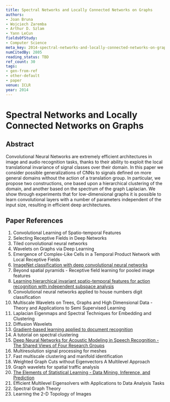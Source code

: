 ```yaml
---
title: Spectral Networks and Locally Connected Networks on Graphs
authors:
- Joan Bruna
- Wojciech Zaremba
- Arthur D. Szlam
- Yann LeCun
fieldsOfStudy:
- Computer Science
meta_key: 2014-spectral-networks-and-locally-connected-networks-on-graphs
numCitedBy: 2805
reading_status: TBD
ref_count: 30
tags:
- gen-from-ref
- other-default
- paper
venue: ICLR
year: 2014
---
```


# Spectral Networks and Locally Connected Networks on Graphs

## Abstract

Convolutional Neural Networks are extremely efficient architectures in image and audio recognition tasks, thanks to their ability to exploit the local translational invariance of signal classes over their domain. In this paper we consider possible generalizations of CNNs to signals defined on more general domains without the action of a translation group. In particular, we propose two constructions, one based upon a hierarchical clustering of the domain, and another based on the spectrum of the graph Laplacian. We show through experiments that for low-dimensional graphs it is possible to learn convolutional layers with a number of parameters independent of the input size, resulting in efficient deep architectures.

## Paper References

1. Convolutional Learning of Spatio-temporal Features
2. Selecting Receptive Fields in Deep Networks
3. Tiled convolutional neural networks
4. Wavelets on Graphs via Deep Learning
5. Emergence of Complex-Like Cells in a Temporal Product Network with Local Receptive Fields
6. [ImageNet classification with deep convolutional neural networks](2012-alexnet.md)
7. Beyond spatial pyramids - Receptive field learning for pooled image features
8. [Learning hierarchical invariant spatio-temporal features for action recognition with independent subspace analysis](2011-learning-hierarchical-invariant-spatio-temporal-features-for-action-recognition-with-independent-subspace-analysis)
9. Convolutional neural networks applied to house numbers digit classification
10. Multiscale Wavelets on Trees, Graphs and High Dimensional Data - Theory and Applications to Semi Supervised Learning
11. Laplacian Eigenmaps and Spectral Techniques for Embedding and Clustering
12. Diffusion Wavelets
13. [Gradient-based learning applied to document recognition](1998-lenet5.md)
14. A tutorial on spectral clustering
15. [Deep Neural Networks for Acoustic Modeling in Speech Recognition - The Shared Views of Four Research Groups](2012-deep-neural-networks-for-acoustic-modeling-in-speech-recognition-the-shared-views-of-four-research-groups)
16. Multiresolution signal processing for meshes
17. Fast multiscale clustering and manifold identification
18. Weighted Graph Cuts without Eigenvectors A Multilevel Approach
19. Graph wavelets for spatial traffic analysis
20. [The Elements of Statistical Learning - Data Mining, Inference, and Prediction](2004-the-elements-of-statistical-learning-data-mining-inference-and-prediction)
21. Efficient Multilevel Eigensolvers with Applications to Data Analysis Tasks
22. Spectral Graph Theory
23. Learning the 2-D Topology of Images
